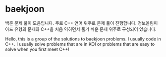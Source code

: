 # baekjoon
백준 문제 풀이 모음입니다.
주로 C++ 언어 위주로 문제 풀이 진행합니다.
정보올림피아드 유형의 문제와 C++을 처음 익히면서 풀기 쉬운 문제 위주로 구성되어 있습니다.

Hello, this is a group of the solutions to baekjoon problems.
I usually code in C++.
I usually solve problems that are in KOI or problems that are easy to solve when you first meet C++!
